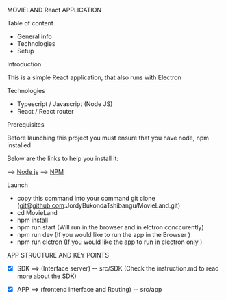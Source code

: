 MOVIELAND React APPLICATION

Table of content 

* General info
* Technologies
* Setup



Introduction 

This is a simple React application, that also runs with Electron

Technologies

* Typescript / Javascript (Node JS)
* React / React router



Prerequisites

Before launching this project you must ensure that you have node, npm installed

Below are the links to help you install it:

—> [Node js](https://nodejs.org/en/download)
—> [NPM]([https://nodejs.org/en/download](https://docs.npmjs.com/downloading-and-installing-node-js-and-npm))



Launch

* copy this command into your command git clone (git@github.com:JordyBukondaTshibangu/MovieLand.git)
* cd MovieLand
* npm install 
* npm run start (Will run in the browser and in elctron conccurently)
* npm run dev (If you would like to run the app in the Browser )
* npm run elctron (If you would like the app to run in electron only )



APP STRUCTURE AND KEY POINTS


- [x] SDK ==> (Interface server) -- src/SDK  (Check the instruction.md to read more about the SDK)
- [x] APP ==> (frontend interface and Routing) -- src/app
	


